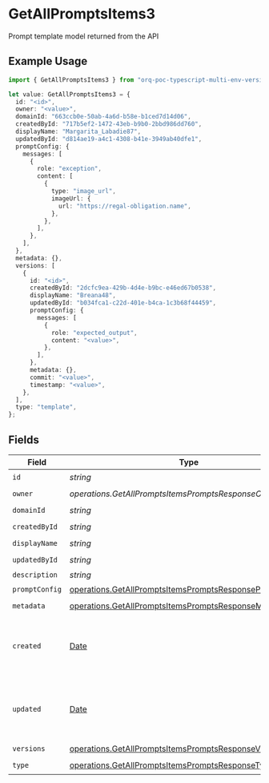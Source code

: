 # GetAllPromptsItems3

Prompt template model returned from the API

## Example Usage

```typescript
import { GetAllPromptsItems3 } from "orq-poc-typescript-multi-env-version/models/operations";

let value: GetAllPromptsItems3 = {
  id: "<id>",
  owner: "<value>",
  domainId: "663ccb0e-50ab-4a6d-b58e-b1ced7d14d06",
  createdById: "717b5ef2-1472-43eb-b9b0-2bbd986dd760",
  displayName: "Margarita_Labadie87",
  updatedById: "d814ae19-a4c1-4308-b41e-3949ab40dfe1",
  promptConfig: {
    messages: [
      {
        role: "exception",
        content: [
          {
            type: "image_url",
            imageUrl: {
              url: "https://regal-obligation.name",
            },
          },
        ],
      },
    ],
  },
  metadata: {},
  versions: [
    {
      id: "<id>",
      createdById: "2dcfc9ea-429b-4d4e-b9bc-e46ed67b0538",
      displayName: "Breana48",
      updatedById: "b034fca1-c22d-401e-b4ca-1c3b68f44459",
      promptConfig: {
        messages: [
          {
            role: "expected_output",
            content: "<value>",
          },
        ],
      },
      metadata: {},
      commit: "<value>",
      timestamp: "<value>",
    },
  ],
  type: "template",
};
```

## Fields

| Field                                                                                                                                | Type                                                                                                                                 | Required                                                                                                                             | Description                                                                                                                          |
| ------------------------------------------------------------------------------------------------------------------------------------ | ------------------------------------------------------------------------------------------------------------------------------------ | ------------------------------------------------------------------------------------------------------------------------------------ | ------------------------------------------------------------------------------------------------------------------------------------ |
| `id`                                                                                                                                 | *string*                                                                                                                             | :heavy_check_mark:                                                                                                                   | N/A                                                                                                                                  |
| `owner`                                                                                                                              | *operations.GetAllPromptsItemsPromptsResponseOwner*                                                                                  | :heavy_check_mark:                                                                                                                   | N/A                                                                                                                                  |
| `domainId`                                                                                                                           | *string*                                                                                                                             | :heavy_check_mark:                                                                                                                   | N/A                                                                                                                                  |
| `createdById`                                                                                                                        | *string*                                                                                                                             | :heavy_check_mark:                                                                                                                   | N/A                                                                                                                                  |
| `displayName`                                                                                                                        | *string*                                                                                                                             | :heavy_check_mark:                                                                                                                   | N/A                                                                                                                                  |
| `updatedById`                                                                                                                        | *string*                                                                                                                             | :heavy_check_mark:                                                                                                                   | N/A                                                                                                                                  |
| `description`                                                                                                                        | *string*                                                                                                                             | :heavy_minus_sign:                                                                                                                   | N/A                                                                                                                                  |
| `promptConfig`                                                                                                                       | [operations.GetAllPromptsItemsPromptsResponsePromptConfig](../../models/operations/getallpromptsitemspromptsresponsepromptconfig.md) | :heavy_check_mark:                                                                                                                   | N/A                                                                                                                                  |
| `metadata`                                                                                                                           | [operations.GetAllPromptsItemsPromptsResponseMetadata](../../models/operations/getallpromptsitemspromptsresponsemetadata.md)         | :heavy_check_mark:                                                                                                                   | N/A                                                                                                                                  |
| `created`                                                                                                                            | [Date](https://developer.mozilla.org/en-US/docs/Web/JavaScript/Reference/Global_Objects/Date)                                        | :heavy_minus_sign:                                                                                                                   | The date and time the resource was created                                                                                           |
| `updated`                                                                                                                            | [Date](https://developer.mozilla.org/en-US/docs/Web/JavaScript/Reference/Global_Objects/Date)                                        | :heavy_minus_sign:                                                                                                                   | The date and time the resource was last updated                                                                                      |
| `versions`                                                                                                                           | [operations.GetAllPromptsItemsPromptsResponseVersions](../../models/operations/getallpromptsitemspromptsresponseversions.md)[]       | :heavy_check_mark:                                                                                                                   | N/A                                                                                                                                  |
| `type`                                                                                                                               | [operations.GetAllPromptsItemsPromptsResponseType](../../models/operations/getallpromptsitemspromptsresponsetype.md)                 | :heavy_check_mark:                                                                                                                   | N/A                                                                                                                                  |